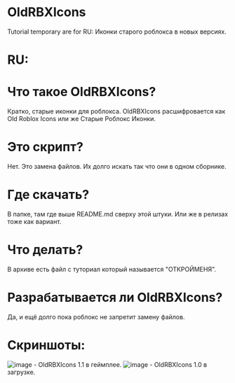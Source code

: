 # OldRBXIcons
Tutorial temporary are for RU: Иконки старого роблокса в новых версиях.

# RU:
# Что такое OldRBXIcons?
Кратко, старые иконки для роблокса.
OldRBXIcons расшифровается как Old Roblox Icons или же Старые Роблокс Иконки.

# Это скрипт?
Нет. Это замена файлов. Их долго искать так что они в одном сборнике.

# Где скачать?
В папке, там где выше README.md сверху этой штуки.
Или же в релизах тоже как вариант.

# Что делать?
В архиве есть файл с туториал который называется "ОТКРОЙМЕНЯ".

# Разрабатывается ли OldRBXIcons?
Да, и ещё долго пока роблокс не запретит замену файлов.

# Скриншоты:
![image](https://user-images.githubusercontent.com/83903792/154313859-a860f0a7-4bf5-4cdf-853c-499a7ae8bc37.png) - OldRBXIcons 1.1 в геймплее.
![image](https://user-images.githubusercontent.com/83903792/154313996-597bd834-d882-4e0d-83ff-6341c9bff697.png) - OldRBXIcons 1.0 в загрузке.


